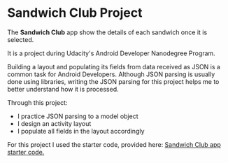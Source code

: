 # Sandwich Club Project

The **Sandwich Club** app show the details of each sandwich once it is selected.

It is a project during Udacity's Android Developer Nanodegree Program.

Building a layout and populating its fields from data received as JSON
is a common task for Android Developers. Although JSON parsing is usually
done using libraries, writing the JSON parsing for this project
helps me to better understand how it is processed.

Through this project:
- I practice JSON parsing to a model object
- I design an activity layout
- I populate all fields in the layout accordingly

For this project I used the starter code, provided here:
[Sandwich Club app starter code.](https://github.com/udacity/sandwich-club-starter-code)


